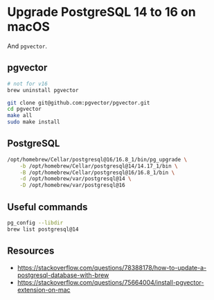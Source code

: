 # Upgrade PostgreSQL 14 to 16 on macOS

And `pgvector`.

## pgvector

```bash
# not for v16
brew uninstall pgvector

git clone git@github.com:pgvector/pgvector.git
cd pgvector
make all
sudo make install
```

## PostgreSQL

```bash
/opt/homebrew/Cellar/postgresql@16/16.8_1/bin/pg_upgrade \
    -b /opt/homebrew/Cellar/postgresql@14/14.17_1/bin \
    -B /opt/homebrew/Cellar/postgresql@16/16.8_1/bin \
    -d /opt/homebrew/var/postgresql@14 \
    -D /opt/homebrew/var/postgresql@16
```

## Useful commands

```bash
pg_config --libdir
brew list postgresql@14

```

## Resources

- <https://stackoverflow.com/questions/78388178/how-to-update-a-postgresql-database-with-brew>
- <https://stackoverflow.com/questions/75664004/install-pgvector-extension-on-mac>
